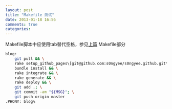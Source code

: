 ```yaml
---
layout: post
title: "Makefile 测试"
date: 2013-01-18 16:56
comments: true
categories: 
---
```

<!--more-->

Makefile脚本中应使用tab替代空格，参见[上篇](http://blog.songyee.com/blog/2013/01/17/octopressda-jian-github-pages/) Makefile部分

``` bash
blog:
    git pull && \
    rake setup_github_pages\[git@github.com:s0ngyee/s0ngyee.github.git\] && \
    bundle install && \
    rake integrate && \
    rake generate && \
    rake deploy && \
    git add .; \
    git commit -am "${MSG}"; \
    git push origin master
.PHONY: blog%
```
